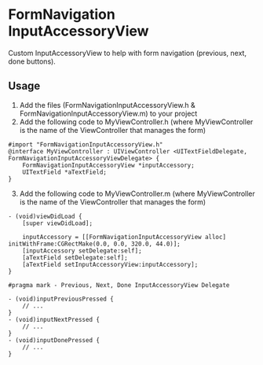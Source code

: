 # FormNavigation InputAccessoryView

Custom InputAccessoryView to help with form navigation (previous, next, done buttons).

## Usage

1. Add the files (FormNavigationInputAccessoryView.h & FormNavigationInputAccessoryView.m) to your project
2. Add the following code to MyViewController.h (where MyViewController is the name of the ViewController that manages the form)

```
#import "FormNavigationInputAccessoryView.h"
@interface MyViewController : UIViewController <UITextFieldDelegate, FormNavigationInputAccessoryViewDelegate> {
	FormNavigationInputAccessoryView *inputAccessory;
	UITextField *aTextField;
}
```

3. Add the following code to MyViewController.m (where MyViewController is the name of the ViewController that manages the form)

```
- (void)viewDidLoad {
    [super viewDidLoad];

	inputAccessory = [[FormNavigationInputAccessoryView alloc] initWithFrame:CGRectMake(0.0, 0.0, 320.0, 44.0)];
	[inputAccessory setDelegate:self];
	[aTextField setDelegate:self];	
	[aTextField setInputAccessoryView:inputAccessory];
}

#pragma mark - Previous, Next, Done InputAccessoryView Delegate

- (void)inputPreviousPressed {
	// ...
}
- (void)inputNextPressed {
	// ...
}
- (void)inputDonePressed {
	// ...
}
```